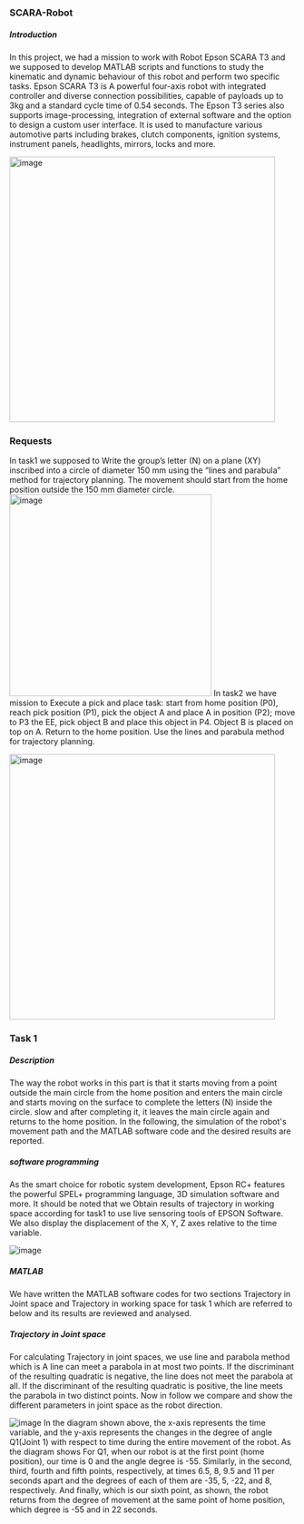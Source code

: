 ### SCARA-Robot

##### Introduction

In this project, we had a mission to work with Robot Epson SCARA T3 and we supposed to develop MATLAB scripts and functions to study the kinematic and dynamic behaviour of this robot and perform two specific tasks. Epson SCARA T3 is A powerful four-axis robot with integrated controller and diverse connection possibilities, capable of payloads up to 3kg and a standard cycle time of 0.54 seconds. The Epson T3 series also supports image-processing, integration of external software and the option to design a custom user interface. It is used to manufacture various automotive parts including brakes, clutch components, ignition systems, instrument panels, headlights, mirrors, locks and more.

<img width="468" alt="image" src="https://github.com/AbrahamR7/SCARA-Robot/assets/119547831/2dcc3a4c-cee8-4f9c-a3ae-c4795113a239">

### Requests
In task1 we supposed to Write the group’s letter (N) on a plane (XY) inscribed into a circle of diameter 150 mm using the “lines and parabula” method for trajectory planning. The movement should start from the home position outside the 150 mm diameter circle. 
<img width="356" alt="image" src="https://github.com/AbrahamR7/SCARA-Robot/assets/119547831/f4c1ef56-2043-4659-a382-77b0e0f33cf3">
In task2 we have mission to Execute a pick and place task: start from home position (P0), reach pick position (P1), pick the object A and place A in position (P2); move to P3 the EE, pick object B and place this object in P4. Object B is placed on top on A. Return to the home position. Use the lines and parabula method for trajectory planning. 

<img width="468" alt="image" src="https://github.com/AbrahamR7/SCARA-Robot/assets/119547831/190f9b81-60b3-41ed-89f7-065a42a6bce3">

### Task 1

##### Description

The way the robot works in this part is that it starts moving from a point outside the main circle from the home position and enters the main circle and starts moving on the surface to complete the letters (N) inside the circle. slow and after completing it, it leaves the main circle again and returns to the home position. In the following, the simulation of the robot's movement path and the MATLAB software code and the desired results are reported.

##### software programming 

As the smart choice for robotic system development, Epson RC+ features the powerful SPEL+ programming language, 3D simulation software and more. It should be noted that we Obtain results of trajectory in working space according for task1 to use live sensoring tools of EPSON Software.
We also display the displacement of the X, Y, Z axes relative to the time variable.

![image](https://github.com/AbrahamR7/SCARA-Robot/assets/119547831/9da65723-628f-48ce-9b42-1e3979f4627f)

##### MATLAB 
We have written the MATLAB software codes for two sections Trajectory in Joint space and Trajectory in working space for task 1 which are referred to below and its results are reviewed and analysed.
##### Trajectory in Joint space 
For calculating Trajectory in joint spaces, we use line and parabola method which is A line can meet a parabola in at most two points. If the discriminant of the resulting quadratic is negative, the line does not meet the parabola at all. If the discriminant of the resulting quadratic is positive, the line meets the parabola in two distinct points.
Now in follow we compare and show the different parameters in joint space as the robot direction.

![image](https://github.com/AbrahamR7/SCARA-Robot/assets/119547831/fc6241b7-12bc-458d-8355-78899bbc5da9)
In the diagram shown above, the x-axis represents the time variable, and the y-axis represents the changes in the degree of angle Q1(Joint 1) with respect to time during the entire movement of the robot.
As the diagram shows For Q1, when our robot is at the first point (home position), our time is 0 and the angle degree is -55. Similarly, in the second, third, fourth and fifth points, respectively, at times 6.5, 8, 9.5 and 11 per seconds apart and the degrees of each of them are -35, 5, -22, and 8, respectively. And finally, which is our sixth point, as shown, the robot returns from the degree of movement at the same point of home position, which degree is -55 and in 22 seconds.


